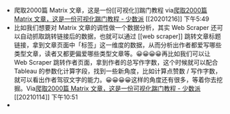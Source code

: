- 爬取2000篇 Matrix 文章，这是一份[[可视化]]踹门教程
  via[爬取2000篇 Matrix 文章，这是一份可视化踹门教程 - 少数派](https://sspai.com/post/54169)
  [[20201216]] 下午5:49
- 比如我们想要对 Matrix 文章的调性做一个数据分析，其实 Web Scraper 还可以自动抓取跳转链接后的数据，也就可以通过 [[web scraper]] 跳转文章标题链接，拿到文章页面中「标签」这一维度的数据，从而分析出作者都爱写哪些类型文章，读者又都更偏爱哪些类型文章等。😀😀😀😀再比如我们可以让 Web Scraper 跳转作者页面，拿到作者的总写作字数，这个时候就可以配合 Tableau 的参数化计算字段，找到一些新角度，比如计算点赞数 / 写作字数，就可以看出作者驾驭文字的能力。😀😀😀😀这样的角度还有很多，等着你去挖掘。Via[爬取2000篇 Matrix 文章，这是一份可视化踹门教程 - 少数派](https://sspai.com/post/54169) [[20210114]] 下午10:51
- 
